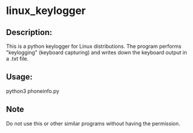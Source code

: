 # linux_keylogger

## Description:

This is a python keylogger for Linux distributions. The program performs "keylogging" (keyboard capturing) and writes down the keyboard output in a .txt file.

## Usage:

python3 phoneinfo.py

## Note

Do not use this or other similar programs without having the permission.
